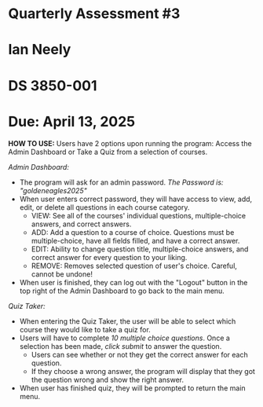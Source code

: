 # Quarterly Assessment #3
# Ian Neely
# DS 3850-001
# Due: April 13, 2025


**HOW TO USE:**
Users have 2 options upon running the program: Access the Admin Dashboard or Take a Quiz from a selection of courses.

*Admin Dashboard:*
 - The program will ask for an admin password. _The Password is: "goldeneagles2025"_
 - When user enters correct password, they will have access to view, add, edit, or delete all questions in each course category.
    - VIEW: See all of the courses' individual questions, multiple-choice answers, and correct answers.
    - ADD: Add a question to a course of choice. Questions must be multiple-choice, have all fields filled, and have a correct answer.
    - EDIT: Ability to change question title, multiple-choice answers, and correct answer for every question to your liking.
    - REMOVE: Removes selected question of user's choice. Careful, cannot be undone!
 - When user is finished, they can log out with the "Logout" button in the top right of the Admin Dashboard to go back to the main menu.

 *Quiz Taker:*
  - When entering the Quiz Taker, the user will be able to select which course they would like to take a quiz for.
  - Users will have to complete _10 multiple choice questions_. Once a selection has been made, _click submit_ to answer the question.
     - Users can see whether or not they get the correct answer for each question.
     - If they choose a wrong answer, the program will display that they got the question wrong and show the right answer.
  - When user has finished quiz, they will be prompted to return the main menu.

